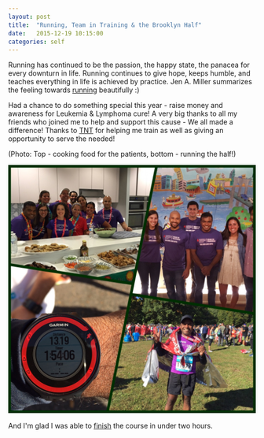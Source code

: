 ```yaml
---
layout: post
title:  "Running, Team in Training & the Brooklyn Half"
date:   2015-12-19 10:15:00
categories: self
---
```


Running has continued to be the passion, the happy state, the panacea for every downturn in life.
Running continues to give hope, keeps humble, and teaches everything in life is achieved by 
practice. Jen A. Miller summarizes the feeling towards [running] beautifully :)  

Had a chance to do something special this year - raise money and awareness for Leukemia & Lymphoma cure! 
A very big thanks to all my friends who joined me to help and support this cause - We all made a difference! 
Thanks to [TNT] for helping me train as well as giving an opportunity to serve the needed! 

(Photo: Top - cooking food for the patients, bottom - running the half!) 

![tnt brooklyn half 2015](/assets/img/personal/tnt_brooklyn_half_2015.jpg)

And I'm glad I was able to [finish] the course in under two hours.

[TNT]: http://www.teamintraining.org/
[running]: http://well.blogs.nytimes.com/2014/03/20/running-as-therapy/
[finish]: http://running.competitor.com/rnrresults?eId=50&eiId=250&seId=&pId=137486
